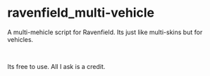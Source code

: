 # ravenfield_multi-vehicle
A multi-mehicle script for Ravenfield.
Its just like multi-skins but for vehicles.

</br>

Its free to use. All I ask is a credit.
